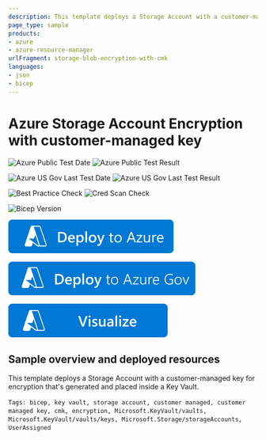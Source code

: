 ```yaml
---
description: This template deploys a Storage Account with a customer-managed key for encryption that's generated and placed inside a Key Vault.
page_type: sample
products:
- azure
- azure-resource-manager
urlFragment: storage-blob-encryption-with-cmk
languages:
- json
- bicep
---
```

# Azure Storage Account Encryption with customer-managed key

![Azure Public Test Date](https://azurequickstartsservice.blob.core.windows.net/badges/quickstarts/microsoft.storage/storage-blob-encryption-with-cmk/PublicLastTestDate.svg)
![Azure Public Test Result](https://azurequickstartsservice.blob.core.windows.net/badges/quickstarts/microsoft.storage/storage-blob-encryption-with-cmk/PublicDeployment.svg)

![Azure US Gov Last Test Date](https://azurequickstartsservice.blob.core.windows.net/badges/quickstarts/microsoft.storage/storage-blob-encryption-with-cmk/FairfaxLastTestDate.svg)
![Azure US Gov Last Test Result](https://azurequickstartsservice.blob.core.windows.net/badges/quickstarts/microsoft.storage/storage-blob-encryption-with-cmk/FairfaxDeployment.svg)

![Best Practice Check](https://azurequickstartsservice.blob.core.windows.net/badges/quickstarts/microsoft.storage/storage-blob-encryption-with-cmk/BestPracticeResult.svg)
![Cred Scan Check](https://azurequickstartsservice.blob.core.windows.net/badges/quickstarts/microsoft.storage/storage-blob-encryption-with-cmk/CredScanResult.svg)

![Bicep Version](https://azurequickstartsservice.blob.core.windows.net/badges/quickstarts/microsoft.storage/storage-blob-encryption-with-cmk/BicepVersion.svg)

[![Deploy To Azure](https://raw.githubusercontent.com/Azure/azure-quickstart-templates/master/1-CONTRIBUTION-GUIDE/images/deploytoazure.svg?sanitize=true)](https://portal.azure.com/#create/Microsoft.Template/uri/https%3A%2F%2Fraw.githubusercontent.com%2FAzure%2Fazure-quickstart-templates%2Fmaster%2Fquickstarts%2Fmicrosoft.storage%2Fstorage-blob-encryption-with-cmk%2Fazuredeploy.json)

[![Deploy To Azure US Gov](https://raw.githubusercontent.com/Azure/azure-quickstart-templates/master/1-CONTRIBUTION-GUIDE/images/deploytoazuregov.svg?sanitize=true)](https%3A%2F%2Fraw.githubusercontent.com%2FAzure%2Fazure-quickstart-templates%2Fmaster%2Fquickstarts%2Fmicrosoft.storage%2Fstorage-blob-encryption-with-cmk%2Fazuredeploy.json)

[![Visualize](https://raw.githubusercontent.com/Azure/azure-quickstart-templates/master/1-CONTRIBUTION-GUIDE/images/visualizebutton.svg?sanitize=true)](http://armviz.io/#/?load=https%3A%2F%2Fraw.githubusercontent.com%2FAzure%2Fazure-quickstart-templates%2Fmaster%2Fquickstarts%2Fmicrosoft.storage%2Fstorage-blob-encryption-with-cmk%2Fazuredeploy.json)

## Sample overview and deployed resources

This template deploys a Storage Account with a customer-managed key for encryption that's generated and placed inside a Key Vault.

`Tags: bicep, key vault, storage account, customer managed, customer managed key, cmk, encryption, Microsoft.KeyVault/vaults, Microsoft.KeyVault/vaults/keys, Microsoft.Storage/storageAccounts, UserAssigned`
